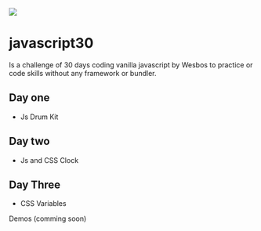 
![](https://javascript30.com/images/JS3-social-share.png)

# javascript30

Is a challenge of 30 days coding vanilla javascript by Wesbos to practice or code skills without any framework or bundler.

## Day one

* Js Drum Kit

## Day two

* Js and CSS Clock

## Day Three

* CSS Variables

Demos (comming soon)
